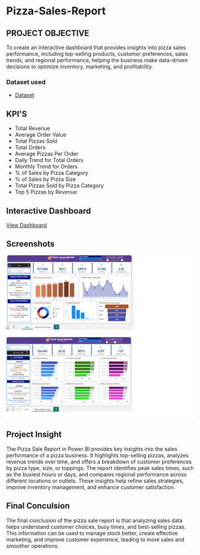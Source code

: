 # Pizza-Sales-Report

## PROJECT OBJECTIVE
To create an interactive dashboard that provides insights into pizza sales performance, including top-selling products, customer preferences, sales trends, and regional performance, helping the business make data-driven decisions to optimize inventory, marketing, and profitability.

### Dataset used
- <a href=https://github.com/ankita12Shinde/Pizza-Sale-Report/blob/main/pizza_sales.csv>Dataset</a>

## KPI'S
- Total Revenue
- Average Order Value
- Total Pizzas Sold
- Total Orders
- Average Pizzas Per Order
- Daily Trend for Total Orders
- Monthly Trend for Orders
- % of Sales by Pizza Category
- % of Sales by Pizza Size
- Total Pizzas Sold by Pizza Category
- Top 5 Pizzas by Revenue

## Interactive Dashboard
<a href=https://github.com/ankita12Shinde/Pizza-Sales-Dashboard/blob/main/Screenshot2.png>View Dashboard</a>

## Screenshots
![image alt](https://github.com/ankita12Shinde/Pizza-Sales-Dashboard/blob/0e0b850bd72d44d5431cc7f2fadf3a0c2fe25a23/Screenshot2.png)
![image alt](https://github.com/ankita12Shinde/Pizza-Sales-Dashboard/blob/1c788a4878ac7e91abde1ba9ca9a4c2e3a8930ce/Screenshot1.png)

## Project Insight
The Pizza Sale Report in Power BI provides key insights into the sales performance of a pizza business. It highlights top-selling pizzas, analyzes revenue trends over time, and offers a breakdown of customer preferences by pizza type, size, or toppings. The report identifies peak sales times, such as the busiest hours or days, and compares regional performance across different locations or outlets. These insights help refine sales strategies, improve inventory management, and enhance customer satisfaction.

## Final Conculsion 
The final conclusion of the pizza sale report is that analyzing sales data helps understand customer choices, busy times, and best-selling pizzas. This information can be used to manage stock better, create effective marketing, and improve customer experience, leading to more sales and smoother operations.
